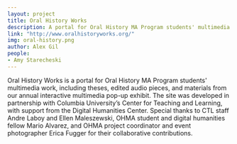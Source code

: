 ```yaml
---
layout: project
title: Oral History Works 
description: A portal for Oral History MA Program students' multimedia work from the annual interactive multimedia pop-up exhibit. 
link: "http://www.oralhistoryworks.org/"
img: oral-history.png
author: Alex Gil
people:
- Amy Starecheski
---
```


Oral History Works is a portal for Oral History MA Program students' multimedia work, including theses, edited audio pieces, and materials from our annual interactive multimedia pop-up exhibit. The site was developed in partnership with Columbia University’s Center for Teaching and Learning, with support from the Digital Humanities Center. Special thanks to CTL staff Andre Laboy and Ellen Maleszewski, OHMA student and digital humanities fellow Mario Alvarez, and OHMA project coordinator and event photographer Erica Fugger for their collaborative contributions.